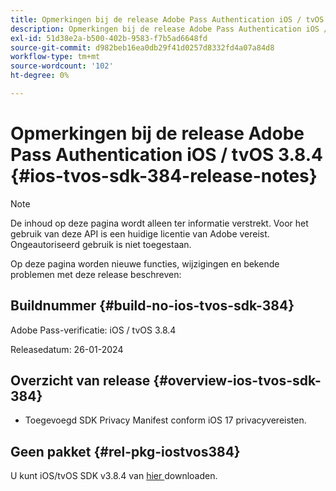```yaml
---
title: Opmerkingen bij de release Adobe Pass Authentication iOS / tvOS 3.8.4
description: Opmerkingen bij de release Adobe Pass Authentication iOS / tvOS 3.8.4
exl-id: 51d38e2a-b500-402b-9583-f7b5ad6648fd
source-git-commit: d982beb16ea0db29f41d0257d8332fd4a07a84d8
workflow-type: tm+mt
source-wordcount: '102'
ht-degree: 0%

---
```


# Opmerkingen bij de release Adobe Pass Authentication iOS / tvOS 3.8.4 {#ios-tvos-sdk-384-release-notes}

>[!NOTE]
>
>De inhoud op deze pagina wordt alleen ter informatie verstrekt. Voor het gebruik van deze API is een huidige licentie van Adobe vereist. Ongeautoriseerd gebruik is niet toegestaan.

Op deze pagina worden nieuwe functies, wijzigingen en bekende problemen met deze release beschreven:

## Buildnummer {#build-no-ios-tvos-sdk-384}

Adobe Pass-verificatie: iOS / tvOS 3.8.4

Releasedatum: 26-01-2024



## Overzicht van release {#overview-ios-tvos-sdk-384}

* Toegevoegd SDK Privacy Manifest conform iOS 17 privacyvereisten.


## Geen pakket {#rel-pkg-iostvos384}

U kunt iOS/tvOS SDK v3.8.4 van [ hier ](https://tve.zendesk.com/hc/en-us/articles/204963209-iOS-tvOS-Native-AccessEnabler-Library) downloaden.
